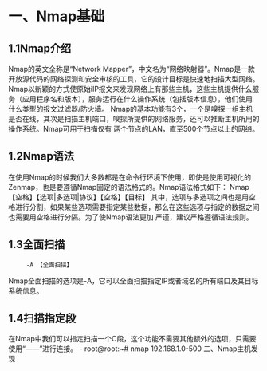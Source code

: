 # 一、Nmap基础
## 1.1Nmap介绍
   Nmap的英文全称是“Network Mapper”，中文名为“网络映射器”。Nmap是一款开放源代码的网络探测和安全审核的工具，它的设计目标是快速地扫描大型网络。
Nmap以新颖的方式使原始iIP报文来发现网络上有那些主机，这些主机提供什么服务（应用程序名和版本），服务运行在什么操作系统（包括版本信息），他们使用
什么类型的报文过滤器/防火墙。
   Nmap的基本功能有3个，一个是嗅探一组主机是否在线，其次是扫描主机端口，嗅探所提供的网络服务，还可以推断主机所用的操作系统。Nmap可用于扫描仅有
 两个节点的LAN，直至500个节点以上的网络。
## 1.2Nmap语法
   在使用Nmap的时候我们大多数都是在命令行环境下使用，即使是使用可视化的Zenmap，也是要遵循Nmap固定的语法格式的。Nmap语法格式如下：
                      Nmap【空格】【选项|多选项|协议】【空格】【目标】
   其中，选项与多选项之间也是用空格进行分割，如果某些选项需要指定某些数据，那么在这些选项与指定的数据之间也需要用空格进行分隔。为了使Nmap语法更加
严谨，建议严格遵循语法规则。
## 1.3全面扫描
         -A 【全面扫描】
   Nmap全面扫描的选项是-A，它可以全面扫描指定IP或者域名的所有端口及其目标系统信息。
## 1.4扫描指定段
   在Nmap中我们可以指定扫描一个C段，这个功能不需要其他额外的选项，只需要使用“——”进行连接。
     - root@root:~# nmap 192.168.1.0-500
二、Nmap主机发现
    
